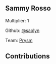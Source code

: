 
## Sammy Rosso
Multiplier: 1

Github: [@saolyn](https://github.com/saolyn)

Team: [Prysm](https://github.com/Prysmaticlabs/Prysm/pulls?q=author%3Asaolyn)

## Contributions
